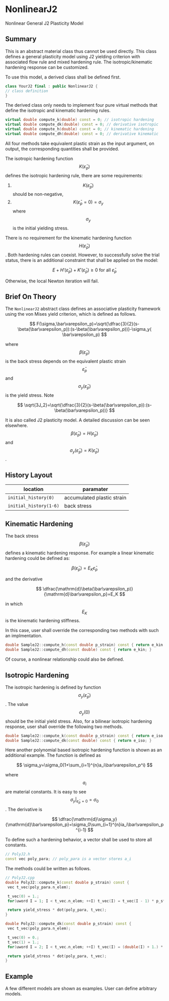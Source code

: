 # NonlinearJ2

Nonlinear General J2 Plasticity Model

## Summary

This is an abstract material class thus cannot be used directly. This class defines a general plasticity model using J2
yielding criterion with associated flow rule and mixed hardening rule. The isotropic/kinematic hardening response can be
customized.

To use this model, a derived class shall be defined first.

```cpp
class YourJ2 final : public NonlinearJ2 {
// class definition
}
```

The derived class only needs to implement four pure virtual methods that define the isotropic and kinematic hardening
rules.

```cpp
virtual double compute_k(double) const = 0; // isotropic hardening
virtual double compute_dk(double) const = 0; // derivative isotropic
virtual double compute_h(double) const = 0; // kinematic hardening
virtual double compute_dh(double) const = 0; // derivative kinematic
```

All four methods take equivalent plastic strain as the input argument, on output, the corresponding quantities shall be
provided.

The isotropic hardening function $$K(\bar\varepsilon_p)$$ defines the isotropic hardening rule, there are some
requirements:

1. $$K(\bar\varepsilon_p)$$ should be non-negative,
2. $$K(\bar\varepsilon_p=0)=\sigma_y$$ where $$\sigma_y$$ is the initial yielding stress.

There is no requirement for the kinematic hardening function $$H(\bar\varepsilon_p)$$. Both hardening rules can coexist.
However, to successfully solve the trial status, there is an additional constraint that shall be applied on the model:

$$
E+H'(\bar\varepsilon_p)+K'(\bar\varepsilon_p)\geqslant0~\text{for all}~\bar\varepsilon_p
$$

Otherwise, the local Newton iteration will fail.

## Brief On Theory

The `NonlinearJ2` abstract class defines an associative plasticity framework using the von Mises yield criterion, which
is defined as follows.

$$
F(\sigma,\bar\varepsilon_p)=\sqrt{\dfrac{3}{2}(s-\beta(\bar\varepsilon_p)):(s-\beta(\bar\varepsilon_p))}-\sigma_y(
\bar\varepsilon_p)
$$

where $$\beta(\bar\varepsilon_p)$$ is the back stress depends on the equivalent plastic strain $$\bar\varepsilon_p$$ and
$$\sigma_y(\bar\varepsilon_p)$$ is the yield stress. Note

$$
\sqrt{3J_2}=\sqrt{\dfrac{3}{2}(s-\beta(\bar\varepsilon_p)):(s-\beta(\bar\varepsilon_p))}
$$

It is also called J2 plasticity model. A detailed discussion can be seen elsewhere. $$\beta(\bar\varepsilon_p)=H(
\bar\varepsilon_p)$$ and $$\sigma_y(\bar\varepsilon_p)=K(\bar\varepsilon_p)$$.

## History Layout

| location               | paramater                  |
|------------------------|----------------------------|
| `initial_history(0)`   | accumulated plastic strain |
| `initial_history(1-6)` | back stress                |

## Kinematic Hardening

The back stress $$\beta(\bar{\varepsilon}_p)$$ defines a kinematic hardening response. For example a linear kinematic
hardening could be defined as:

$$
\beta(\bar\varepsilon_p)=E_K\bar\varepsilon_p
$$

and the derivative

$$
\dfrac{\mathrm{d}\beta(\bar\varepsilon_p)}{\mathrm{d}\bar\varepsilon_p}=E_K
$$

in which $$E_K$$ is the kinematic hardening stiffness.

In this case, user shall override the corresponding two methods with such an implmentation.

```cpp
double SampleJ2::compute_h(const double p_strain) const { return e_kin * p_strain; }
double SampleJ2::compute_dh(const double) const { return e_kin; }
```

Of course, a nonlinear relationship could also be defined.

## Isotropic Hardening

The isotropic hardening is defined by function $$\sigma_y(\bar\varepsilon_p)$$. The value $$\sigma_y(0)$$ should be the
initial yield stress. Also, for a bilinear isotropic hardening response, user shall override the following two methods.

```cpp
double SampleJ2::compute_k(const double p_strain) const { return e_iso * p_strain + yield_stress; }
double SampleJ2::compute_dk(const double) const { return e_iso; }
```

Here another polynomial based isotropic hardening function is shown as an additional example. The function is defined as

$$
\sigma_y=\sigma_0(1+\sum_{i=1}^{n}a_i\bar\varepsilon_p^i)
$$

where $$a_i$$ are material constants. It is easy to see $$\sigma_y|_{\bar\varepsilon_p=0}=\sigma_0$$. The derivative is

$$
\dfrac{\mathrm{d}\sigma_y}{\mathrm{d}\bar\varepsilon_p}=\sigma_0\sum_{i=1}^{n}ia_i\bar\varepsilon_p^{i-1}
$$

To define such a hardening behavior, a vector shall be used to store all constants.

```cpp
// PolyJ2.h
const vec poly_para; // poly_para is a vector stores a_i
```

The methods could be written as follows.

```cpp
// PolyJ2.cpp
double PolyJ2::compute_k(const double p_strain) const {
 vec t_vec(poly_para.n_elem);

 t_vec(0) = 1.;
 for(uword I = 1; I < t_vec.n_elem; ++I) t_vec(I) = t_vec(I - 1) * p_strain;

 return yield_stress * dot(poly_para, t_vec);
}

double PolyJ2::compute_dk(const double p_strain) const {
 vec t_vec(poly_para.n_elem);

 t_vec(0) = 0.;
 t_vec(1) = 1.;
 for(uword I = 2; I < t_vec.n_elem; ++I) t_vec(I) = (double(I) + 1.) * pow(p_strain, double(I));

 return yield_stress * dot(poly_para, t_vec);
}
```

## Example

A few different models are shown as examples. User can define arbitrary models.
